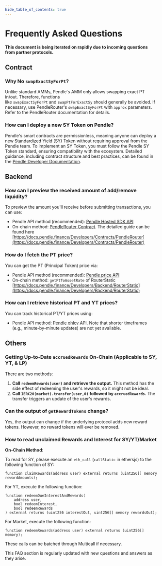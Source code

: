 ```yaml
---
hide_table_of_contents: true
---
```

# Frequently Asked Questions

**This document is being iterated on rapidly due to incoming questions from partner protocols.** 
## Contract

### Why No `swapExactSyForPt`?

Unlike standard AMMs, Pendle's AMM only allows swapping exact PT in/out. Therefore, functions like `swapExactSyForPt` and `swapPtForExactSy` should generally be avoided. If necessary, use PendleRouter's `swapExactSyForPt` with `approx` parameters. Refer to the PendleRouter documentation for details.

### How can I deploy a new SY Token on Pendle?
Pendle's smart contracts are permissionless, meaning anyone can deploy a new Standardized Yield (SY) Token without requiring approval from the Pendle team. To implement an SY Token, you must follow the Pendle SY Token standard, ensuring compatibility with the ecosystem. Detailed guidance, including contract structure and best practices, can be found in the [Pendle Developer Documentation](https://docs.pendle.finance/Developers/Contracts/StandardizedYield).

## Backend

### How can I preview the received amount of add/remove liquidity?

To preview the amount you'll receive before submitting transactions, you can use:

- Pendle API method (recommended): [Pendle Hosted SDK API](https://api-v2.pendle.finance/core/docs#/SDK/SdkController_addLiquidity)
- On-chain method: [PendleRouter Contract](https://github.com/pendle-finance/pendle-core-v2-public/blob/main/contracts/interfaces/IPActionAddRemoveLiqV3.sol). The detailed guide can be found here [https://docs.pendle.finance/Developers/Contracts/PendleRouter](https://docs.pendle.finance/Developers/Contracts/PendleRouter)

### How do I fetch the PT price?
You can get the PT (Principal Token) price via:
- Pendle API method (recommended): [Pendle price API](https://api-v2.pendle.finance/core/docs#/Assets/AssetsSimplifiedController_getAllAssetPricesByAddresses)
- On-chain method: `getPtToAssetRate` of RouterStatic [https://docs.pendle.finance/Developers/Backend/RouterStatic](https://docs.pendle.finance/Developers/Backend/RouterStatic)

### How can I retrieve historical PT and YT prices?
You can track historical PT/YT prices using:

- Pendle API method: [Pendle ohlcv API](https://api-v2.pendle.finance/core/docs#/Prices/PricesController_ohlcv_v4). Note that shorter timeframes (e.g., minute-by-minute updates) are not yet available.

## Others

### Getting Up-to-Date `accruedRewards` On-Chain (Applicable to SY, YT, & LP)

There are two methods:

1. **Call `redeemRewards(user)` and retrieve the output.** This method has the side effect of redeeming the user's rewards, so it might not be ideal.
2. **Call `IERC20(market).transfer(user,0)` followed by `accruedRewards`.** The transfer triggers an update of the user's rewards.

### Can the output of `getRewardTokens` change?

Yes, the output can change if the underlying protocol adds new reward tokens. However, no reward tokens will ever be removed.

### How to read unclaimed Rewards and Interest for SY/YT/Market

**On-Chain Method:**

To read for SY, please execute an `eth_call` (`callStatic` in ethersjs) to the following function of SY:

```solidity
function claimRewards(address user) external returns (uint256[] memory rewardAmounts);
```

For YT, execute the following function:

```solidity
function redeemDueInterestAndRewards(
    address user,
    bool redeemInterest,
    bool redeemRewards
) external returns (uint256 interestOut, uint256[] memory rewardsOut);
```

For Market, execute the following function:

```solidity
function redeemRewards(address user) external returns (uint256[] memory);
```

These calls can be batched through Multicall if necessary.

This FAQ section is regularly updated with new questions and answers as they arise.

